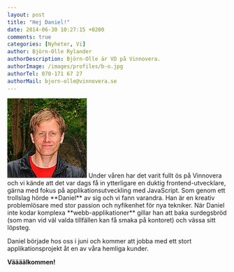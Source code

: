 ```yaml
---
layout: post
title: "Hej Daniel!"
date: 2014-06-30 10:27:15 +0200
comments: true
categories: [Nyheter, Vi]
author: Björn-Olle Rylander
authorDescription: Björn-Olle är VD på Vinnovera.
authorImage: /images/profiles/b-o.jpg
authorTel: 070-171 67 27
authorMail: bjorn-olle@vinnovera.se
---
```

<img src="/images/profiles/daniel.jpg" alt="Daniel" class="portrait" />
Under våren har det varit fullt ös på Vinnovera och vi kände att det var dags få in ytterligare en duktig frontend-utvecklare<!--more-->, gärna med fokus på applikationsutveckling med JavaScript. Som genom ett trollslag hörde **Daniel** av sig och vi fann varandra. Han är en kreativ problemlösare med stor passion och nyfikenhet för nya tekniker. När Daniel inte kodar komplexa **webb-applikationer** gillar han att baka surdegsbröd (som man vid väl valda tillfällen kan få smaka på kontoret) och vässa sitt löpsteg.

Daniel började hos oss i juni och kommer att jobba med ett stort applikationsprojekt åt en av våra hemliga kunder.

**Väääälkommen!**

[00]: /images/profiles/daniel.jpg